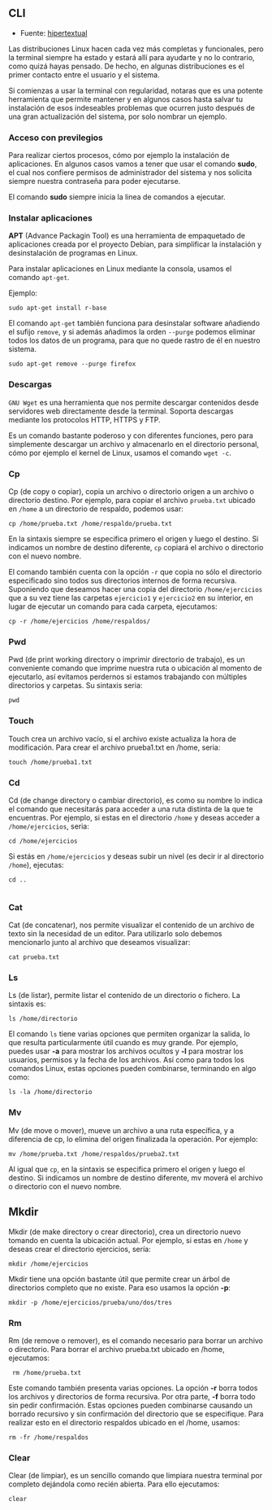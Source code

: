 ﻿## CLI

* Fuente:  [hipertextual](https://hipertextual.com/archivo/2014/04/comandos-basicos-terminal/)


Las distribuciones Linux hacen cada vez más completas y funcionales, pero la terminal siempre ha estado y estará allí para ayudarte y no lo contrario, como quizá hayas pensado. De hecho, en algunas distribuciones es el primer contacto entre el usuario y el sistema.

Si comienzas a usar la terminal con regularidad, notaras que es una potente herramienta que permite mantener y en algunos casos hasta salvar tu instalación de esos indeseables problemas que ocurren justo después de una gran actualización del sistema, por solo nombrar un ejemplo.

### Acceso con previlegios

Para realizar ciertos procesos, cómo por ejemplo la instalación de aplicaciones. En algunos casos vamos a tener que usar el comando **sudo**, el cual nos confiere permisos de administrador del sistema y nos solicita siempre nuestra contraseña para poder ejecutarse.

El comando **sudo** siempre inicia la linea de comandos a ejecutar.

### Instalar aplicaciones

**APT** (Advance Packagin Tool) es una herramienta de empaquetado de aplicaciones creada por el proyecto Debian, para simplificar la instalación y desinstalación de programas en Linux.

Para instalar aplicaciones en Linux mediante la consola, usamos el comando `apt-get`.

Ejemplo:

```
sudo apt-get install r-base
```

El comando `apt-get` también funciona para desinstalar software añadiendo el sufijo `remove`, y si además añadimos la orden `--purge` podemos eliminar todos los datos de un programa, para que no quede rastro de él en nuestro sistema.

```
sudo apt-get remove --purge firefox
```

### Descargas

`GNU Wget` es una herramienta que nos permite descargar contenidos desde servidores web directamente desde la terminal. Soporta descargas mediante los protocolos HTTP, HTTPS y FTP.

Es un comando bastante poderoso y con diferentes funciones, pero para simplemente descargar un archivo y almacenarlo en el directorio personal, cómo por ejemplo el kernel de Linux, usamos el comando `wget -c`.

### Cp

Cp (de copy o copiar), copia un archivo o directorio origen a un archivo o directorio destino. Por ejemplo, para copiar el archivo `prueba.txt` ubicado en `/home` a un directorio de respaldo, podemos usar:

```
cp /home/prueba.txt /home/respaldo/prueba.txt
```

En la sintaxis siempre se especifica primero el origen y luego el destino. Si indicamos un nombre de destino diferente, `cp` copiará el archivo o directorio con el nuevo nombre.

El comando también cuenta con la opción `-r` que copia no sólo el directorio especificado sino todos sus directorios internos de forma recursiva. Suponiendo que deseamos hacer una copia del directorio `/home/ejercicios` que a su vez tiene las carpetas `ejercicio1` y `ejercicio2` en su interior, en lugar de ejecutar un comando para cada carpeta, ejecutamos:

```
cp -r /home/ejercicios /home/respaldos/
```

### Pwd

Pwd (de print working directory o imprimir directorio de trabajo), es un conveniente comando que imprime nuestra ruta o ubicación al momento de ejecutarlo, así evitamos perdernos si estamos trabajando con múltiples directorios y carpetas. Su sintaxis seria:

```
pwd
```

### Touch

Touch crea un archivo vacío, si el archivo existe actualiza la hora de modificación. Para crear el archivo prueba1.txt en /home, seria:

```
touch /home/prueba1.txt
```

### Cd

Cd (de change directory o cambiar directorio), es como su nombre lo indica el comando que necesitarás para acceder a una ruta distinta de la que te encuentras. Por ejemplo, si estas en el directorio `/home` y deseas acceder a `/home/ejercicios`, seria:

```
cd /home/ejercicios
```

Si estás en `/home/ejercicios` y deseas subir un nivel (es decir ir al directorio `/home`), ejecutas:

```
cd ..


```
### Cat

Cat (de concatenar),  nos permite visualizar el contenido de un archivo de texto sin la necesidad de un editor. Para utilizarlo solo debemos mencionarlo junto al archivo que deseamos visualizar:

```
cat prueba.txt
```

### Ls

Ls (de listar), permite listar el contenido de un directorio o fichero. La sintaxis es:

```
ls /home/directorio
```

El comando `ls` tiene varias opciones que permiten organizar la salida, lo que resulta particularmente útil cuando es muy grande. Por ejemplo, puedes usar **-a** para mostrar los archivos ocultos y **-l** para mostrar los usuarios, permisos y la fecha de los archivos. Así como para todos los comandos Linux, estas opciones pueden combinarse, terminando en algo como:

```
ls -la /home/directorio

```
### Mv

Mv (de move o mover), mueve un archivo a una ruta específica, y a diferencia de cp, lo elimina del origen finalizada la operación. Por ejemplo:

```
mv /home/prueba.txt /home/respaldos/prueba2.txt

```

Al igual que `cp`, en la sintaxis se especifica primero el origen y luego el destino. Si indicamos un nombre de destino diferente, mv moverá el archivo o directorio con el nuevo nombre.


## Mkdir

Mkdir (de make directory o crear directorio), crea un directorio nuevo tomando en cuenta la ubicación actual. Por ejemplo, si estas en `/home` y deseas crear el directorio ejercicios, sería:

```
mkdir /home/ejercicios
```

Mkdir tiene una opción bastante útil que permite crear un árbol de directorios completo que no existe. Para eso usamos la opción **-p**:

```
mkdir -p /home/ejercicios/prueba/uno/dos/tres
```

### Rm

Rm (de remove o remover), es el comando necesario para borrar un archivo o directorio. Para borrar el archivo prueba.txt ubicado en /home, ejecutamos:

```
 rm /home/prueba.txt
```

Este comando también presenta varias opciones. La opción **-r** borra todos los archivos y directorios de forma recursiva. Por otra parte, **-f** borra todo sin pedir confirmación. Estas opciones pueden combinarse causando un borrado recursivo y sin confirmación del directorio que se especifique. Para realizar esto en el directorio respaldos ubicado en el /home, usamos:

```
rm -fr /home/respaldos
```

### Clear

Clear (de limpiar), es un sencillo comando que limpiara nuestra terminal por completo dejándola como recién abierta. Para ello ejecutamos:

```
clear
```
